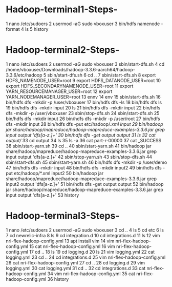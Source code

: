 # Hadoop-terminal1-Steps-
1  nano /etc/sudoers
2  usermod -aG sudo vboxuser
3  bin/hdfs namenode -format
4  ls 
5  history

# Hadoop-terminal2-Steps-
1  nano /etc/sudoers
2  usermod -aG sudo vboxuser
3  sbin/start-dfs.sh
4  cd /home/vboxuser/Downloads/hadoop-3.3.6-aarch64/hadoop-3.3.6/etc/hadoop
5  sbin/start-dfs.sh
6  cd ..
7  sbin/start-dfs.sh
8  export HDFS_NAMENODE_USER=root
9  export HDFS_DATANODE_USER=root
10  export HDFS_SECONDARYNAMENODE_USER=root
11  export YARN_RESOURCEMANAGER_USER=root
12  export YARN_NODEMANAGER_USER=root
13  ennv
14  env
15  sbin/start-dfs.sh
16  bin/hdfs dfs -mkdir -p /user/vboxuser
17  bin/hdfs dfs -ls
18  bin/hdfs dfs ls
19  bin/hdfs dfs -mkdir input
20  ls
21  bin/hdfs dfs -mkdir input
22  bin/hdfs dfs -mkdir -p /user/vboxuser
23  sbin/stop-dfs.sh
24  sbin/start-dfs.sh
25  bin/hdfs dfs -mkdir input
26  bin/hdfs dfs -mkdir -p /user/root
27  bin/hdfs dfs -mkdir input
28  bin/hdfs dfs -put etc/hadoop/*.xml input
29  bin/hadoop jar share/hadoop/mapreduce/hadoop-mapreduce-examples-3.3.6.jar grep input output 'dfs[a-z.]+'
30  bin/hdfs dfs -get output output
31  ls
32  cat output/*
33  cd output
34  ls
35  ls -a
36  cat part-r-00000
37  cat _SUCCESS 
38  sbin/start-yarn.sh
39  cd ..
40  sbin/start-yarn.sh
41  bin/hadoop jar share/hadoop/mapreduce/hadoop-mapreduce-examples-3.3.6.jar grep input output 'dfs[a-z.]+'
42  sbin/stop-yarn.sh
43  sbin/stop-dfs.sh
44  sbin/start-dfs.sh
45  sbin/start-yarn.sh
46  bin/hdfs dfs -mkdir -p /user/demo
47  bin/hdfs dfs -mkdir input
48  bin/hdfs dfs -mkdir input2
49  bin/hdfs dfs -put etc/hadoop/*.xml input2
50  bin/hadoop jar share/hadoop/mapreduce/hadoop-mapreduce-examples-3.3.6.jar grep input2 output 'dfs[a-z.]+'
51  bin/hdfs dfs -get output output
52  bin/hadoop jar share/hadoop/mapreduce/hadoop-mapreduce-examples-3.3.6.jar grep input output 'dfs[a-z.]+'
53  history

# Hadoop-terminal3-Steps-
1  nano /etc/sudoers
2  usermod -aG sudo vboxuser
3  cd ..
4  ls
5  cd etc
6  ls
7  cd newrelic-infra
8  ls
9  cd integration.d
10  cd integrations.d
11  ls
12  vim nri-flex-hadoop-config.yml
13  apt install vim
14  vim nri-flex-hadoop-config.yml
15  cat nri-flex-hadoop-config.yml
16  vim nri-flex-hadoop-config.yml
17  cd ..
18  ls
19  cd logging.d
20  ls
21  vim logging.yml
22  cat logging.yml
23  cd ..
24  cd integrations.d
25  vim nri-flex-hadoop-config.yml
26  cat nri-flex-hadoop-config.yml
27  cd ..
28  cd logging.d
29  vim logging.yml
30  cat logging.yml
31  cd ..
32  cd integrations.d
33  cat nri-flex-hadoop-config.yml
34  vim nri-flex-hadoop-config.yml
35  cat nri-flex-hadoop-config.yml
36  history
